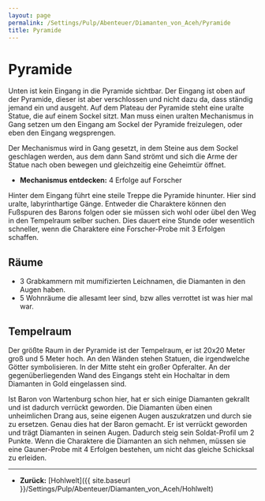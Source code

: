 ```yaml
---
layout: page
permalink: /Settings/Pulp/Abenteuer/Diamanten_von_Aceh/Pyramide
title: Pyramide
---
```


# Pyramide

Unten ist kein Eingang in die Pyramide sichtbar. Der Eingang ist oben auf der Pyramide, dieser ist aber verschlossen und nicht dazu da, dass ständig jemand ein und ausgeht. Auf dem Plateau der Pyramide steht eine uralte Statue, die auf einem Sockel sitzt. Man muss einen uralten Mechanismus in Gang setzen um den Eingang am Sockel der Pyramide freizulegen, oder eben den Eingang wegsprengen.

Der Mechanismus wird in Gang gesetzt, in dem Steine aus dem Sockel geschlagen werden, aus dem dann Sand strömt und sich die Arme der Statue nach oben bewegen und gleichzeitig eine Geheimtür öffnet.

- **Mechanismus entdecken:** 4 Erfolge auf Forscher

Hinter dem Eingang führt eine steile Treppe die Pyramide hinunter. Hier sind uralte, labyrinthartige Gänge. Entweder die Charaktere können den Fußspuren des Barons folgen oder sie müssen sich wohl oder übel den Weg in den Tempelraum selber suchen. Dies dauert eine Stunde oder wesentlich schneller, wenn die Charaktere eine Forscher-Probe mit 3 Erfolgen schaffen.

## Räume

- 3 Grabkammern mit mumifizierten Leichnamen, die Diamanten in den Augen haben.
- 5 Wohnräume die allesamt leer sind, bzw alles verrottet ist was hier mal war.

## Tempelraum

Der größte Raum in der Pyramide ist der Tempelraum, er ist 20x20 Meter groß und 5 Meter hoch. An den Wänden stehen Statuen, die irgendwelche Götter symbolisieren. In der Mitte steht ein großer Opferalter. An der gegenüberliegenden Wand des Eingangs steht ein Hochaltar in dem Diamanten in Gold eingelassen sind.

Ist Baron von Wartenburg schon hier, hat er sich einige Diamanten gekrallt und ist dadurch verrückt geworden. Die Diamanten üben einen unheimlichen Drang aus, seine eigenen Augen auszukratzen und durch sie zu ersetzen. Genau dies hat der Baron gemacht. Er ist verrückt geworden und trägt Diamanten in seinen Augen. Dadurch steig sein Soldat-Profil um 2 Punkte. Wenn die Charaktere die Diamanten an sich nehmen, müssen sie eine Gauner-Probe mit 4 Erfolgen bestehen, um nicht das gleiche Schicksal zu erleiden.

***
- **Zurück:** [Hohlwelt]({{ site.baseurl }}/Settings/Pulp/Abenteuer/Diamanten_von_Aceh/Hohlwelt)

